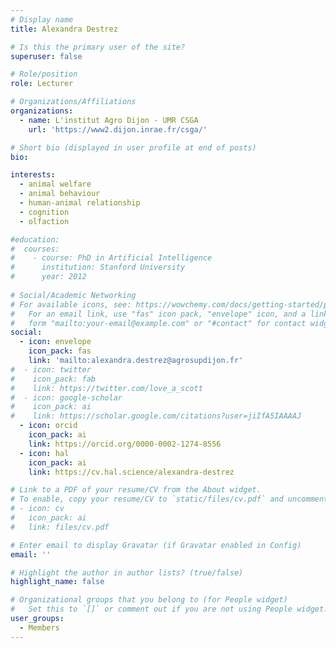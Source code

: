 ```yaml
---
# Display name
title: Alexandra Destrez

# Is this the primary user of the site?
superuser: false

# Role/position
role: Lecturer

# Organizations/Affiliations
organizations:
  - name: L'institut Agro Dijon - UMR CSGA
    url: 'https://www2.dijon.inrae.fr/csga/'

# Short bio (displayed in user profile at end of posts)
bio: 

interests:
  - animal welfare
  - animal behaviour
  - human-animal relationship
  - cognition
  - olfaction

#education:
#  courses:
#    - course: PhD in Artificial Intelligence
#      institution: Stanford University
#      year: 2012
 
# Social/Academic Networking
# For available icons, see: https://wowchemy.com/docs/getting-started/page-builder/#icons
#   For an email link, use "fas" icon pack, "envelope" icon, and a link in the
#   form "mailto:your-email@example.com" or "#contact" for contact widget.
social:
  - icon: envelope
    icon_pack: fas
    link: 'mailto:alexandra.destrez@agrosupdijon.fr'
#  - icon: twitter
#    icon_pack: fab
#    link: https://twitter.com/love_a_scott
#  - icon: google-scholar
#    icon_pack: ai
#    link: https://scholar.google.com/citations?user=jiIfA5IAAAAJ
  - icon: orcid
    icon_pack: ai
    link: https://orcid.org/0000-0002-1274-8556
  - icon: hal
    icon_pack: ai
    link: https://cv.hal.science/alexandra-destrez

# Link to a PDF of your resume/CV from the About widget.
# To enable, copy your resume/CV to `static/files/cv.pdf` and uncomment the lines below.
# - icon: cv
#   icon_pack: ai
#   link: files/cv.pdf

# Enter email to display Gravatar (if Gravatar enabled in Config)
email: ''

# Highlight the author in author lists? (true/false)
highlight_name: false

# Organizational groups that you belong to (for People widget)
#   Set this to `[]` or comment out if you are not using People widget.
user_groups:
  - Members
---
```

